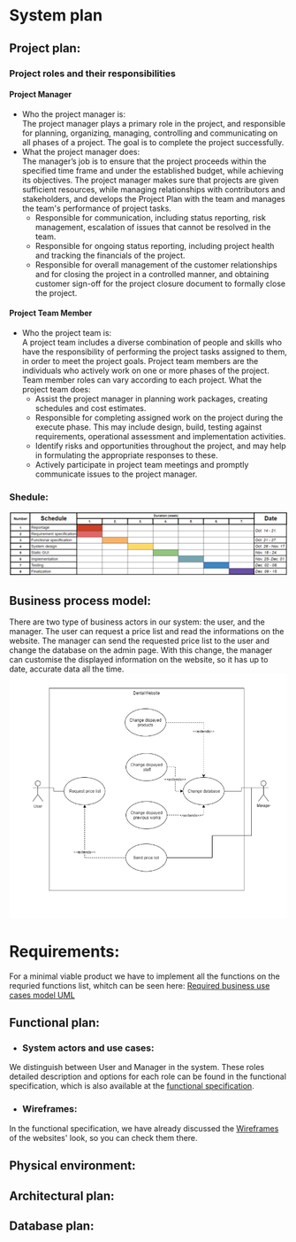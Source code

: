 # System plan

## Project plan:
### Project roles and their responsibilities
#### Project Manager
* Who the project manager is:  
The project manager plays a primary role in the project, and responsible for planning, organizing, managing, controlling and communicating on all phases of a project. The goal is to complete the project successfully.
* What the project manager does:  
The manager’s job is to ensure that the project proceeds within the specified time frame and under the established budget, while achieving its objectives. The project manager makes sure that projects are given sufficient resources, while managing relationships with contributors and stakeholders, and develops the Project Plan with the team and manages the team's performance of project tasks.
   * Responsible for communication, including status reporting, risk management, escalation of issues that cannot be resolved in the team.
   * Responsible for ongoing status reporting, including project health and tracking the financials of the project.
   * Responsible for overall management of the customer relationships and for closing the project in a controlled manner, and obtaining customer sign-off for the project closure document to formally close the project.

#### Project Team Member
* Who the project team is:  
A project team includes a diverse combination of people and skills who have the responsibility of performing the project tasks assigned to them, in order to meet the project goals. Project team members are the individuals who actively work on one or more phases of the project. Team member roles can vary according to each project.
What the project team does:  
   * Assist the project manager in planning work packages, creating schedules and cost estimates.
   * Responsible for completing assigned work on the project during the execute phase. This may include design, build, testing against requirements, operational assessment and implementation activities.
   * Identify risks and opportunities throughout the project, and may help in formulating the appropriate responses to these.
   * Actively participate in project team meetings and promptly communicate issues to the project manager.
   
### Shedule:
[![Shedule](https://github.com/afplabor2019/asd123/blob/master/DentalWebsiteProject/Images/Shedule.png)](https://github.com/afplabor2019/asd123/blob/master/DentalWebsiteProject/Documents/Schedule.xlsx)

## Business process model:
There are two type of business actors in our system: the user, and the manager. The user can request a price list and read the informations on the website. The manager can send the requested price list to the user and change the database on the admin page. With this change, the manager can customise the displayed information on the website, so it has up to date, accurate data all the time.
![Required business use cases model UML](https://github.com/afplabor2019/asd123/blob/master/DentalWebsiteProject/Images/funcSpecRequiredUML.png)

# Requirements:
For a minimal viable product we have to implement all the functions on the requried functions list, whitch can be seen here: [Required business use cases model UML](https://github.com/afplabor2019/asd123/blob/master/DentalWebsiteProject/Documents/Requirement%20specification.md#required-functions-list)

## Functional plan:
 * ### System actors and use cases:
We distinguish between User and Manager in the system.
These roles detailed description and options for each role
can be found in the functional specification, which is also 
available at the [functional specification](Functional%20specification.md#Use-cases).
 * ### Wireframes:
In the functional specification, we have already discussed the [Wireframes](https://github.com/afplabor2019/asd123/blob/master/DentalWebsiteProject/Documents/Functional%20specification.md#wireframes) of the websites' look, so you can check them there.

## Physical environment:

## Architectural plan:

## Database plan:

















